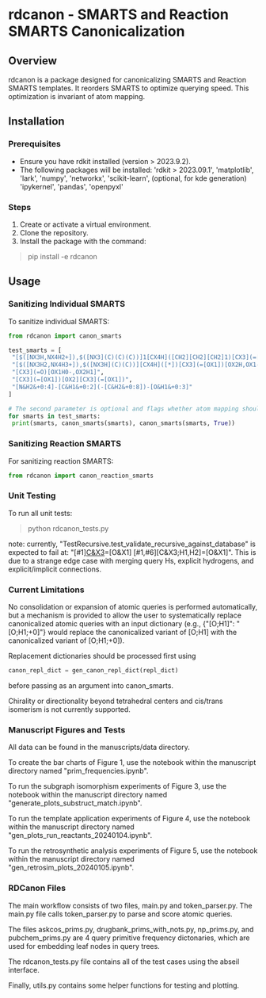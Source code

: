 # rdcanon - SMARTS and Reaction SMARTS Canonicalization

## Overview
rdcanon is a package designed for canonicalizing SMARTS and Reaction SMARTS templates. It reorders SMARTS to optimize querying speed. This optimization is invariant of atom mapping.

## Installation
### Prerequisites
- Ensure you have rdkit installed (version > 2023.9.2).
- The following packages will be installed:
        'rdkit > 2023.09.1',
        'matplotlib',
        'lark',
        'numpy',
        'networkx',
        'scikit-learn', (optional, for kde generation)
        'ipykernel',
        'pandas',
        'openpyxl'

### Steps
1. Create or activate a virtual environment.
2. Clone the repository.
3. Install the package with the command:
>pip install -e rdcanon


## Usage
### Sanitizing Individual SMARTS
To sanitize individual SMARTS:
```python
from rdcanon import canon_smarts 

test_smarts = [
 "[$([NX3H,NX4H2+]),$([NX3](C)(C)(C))]1[CX4H]([CH2][CH2][CH2]1)[CX3](=[OX1])[OX2H,OX1-,N]",
 "[$([NX3H2,NX4H3+]),$([NX3H](C)(C))][CX4H]([*])[CX3](=[OX1])[OX2H,OX1-,N]",
 "[CX3](=O)[OX1H0-,OX2H1]",
 "[CX3](=[OX1])[OX2][CX3](=[OX1])",
 "[N&H2&+0:4]-[C&H1&+0:2](-[C&H2&+0:8])-[O&H1&+0:3]"
]

# The second parameter is optional and flags whether atom mapping should be returned (defaults to False)
for smarts in test_smarts:
 print(smarts, canon_smarts(smarts), canon_smarts(smarts, True))
```

### Sanitizing Reaction SMARTS
For sanitizing reaction SMARTS:
```python
from rdcanon import canon_reaction_smarts
```

### Unit Testing
To run all unit tests:
>python rdcanon_tests.py

note: currently, "TestRecursive.test_validate_recursive_against_database" is expected to fail at: "[#1][C&X3]([#1,#6])=[O&X1] [#1,#6][C&X3;H1,H2]=[O&X1]". This is due to a strange edge case with merging query Hs, explicit hydrogens, and explicit/implicit connections.


### Current Limitations
No consolidation or expansion of atomic queries is performed automatically, but a mechanism is provided to allow the user to systematically replace canonicalized atomic queries with an input dictionary (e.g., {"[O;H1]": "[O;H1;+0]"} would replace the canonicalized variant of [O;H1] with the canonicalized variant of [O;H1;+0]). 

Replacement dictionaries should be processed first using 
```python
canon_repl_dict = gen_canon_repl_dict(repl_dict)
```

before passing as an argument into canon_smarts.

Chirality or directionality beyond tetrahedral centers and cis/trans isomerism is not currently supported.

### Manuscript Figures and Tests
All data can be found in the manuscripts/data directory.

To create the bar charts of Figure 1, use the notebook within the manuscript directory named "prim_frequencies.ipynb". 

To run the subgraph isomorphism experiments of Figure 3, use the notebook within the manuscript directory named "generate_plots_substruct_match.ipynb". 

To run the template application experiments of Figure 4, use the notebook within the manuscript directory named "gen_plots_run_reactants_20240104.ipynb". 

To run the retrosynthetic analysis experiments of Figure 5, use the notebook within the manuscript directory named "gen_retrosim_plots_20240105.ipynb". 


### RDCanon Files
The main workflow consists of two files, main.py and token_parser.py. The main.py file calls token_parser.py to parse and score atomic queries.

The files askcos_prims.py, drugbank_prims_with_nots.py, np_prims.py, and pubchem_prims.py are 4 query primitive frequency dictonaries, which are used for embedding leaf nodes in query trees.

The rdcanon_tests.py file contains all of the test cases using the abseil interface.

Finally, utils.py contains some helper functions for testing and plotting.
